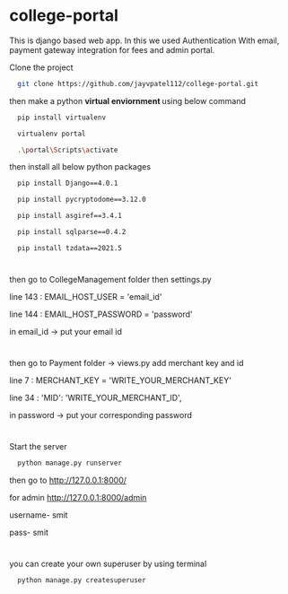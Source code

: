 # college-portal

This is django based web app. In this we used Authentication With email, payment gateway integration for fees and admin portal.

Clone the project

```bash
  git clone https://github.com/jayvpatel112/college-portal.git
```

then make a python <b> virtual enviornment </b> using below command

```bash
  pip install virtualenv
```

```bash
  virtualenv portal
```

```bash
  .\portal\Scripts\activate
```

then install all below python packages

```bash
  pip install Django==4.0.1
```

```bash
  pip install pycryptodome==3.12.0
```

```bash
  pip install asgiref==3.4.1
```

```bash
  pip install sqlparse==0.4.2
```

```bash
  pip install tzdata==2021.5
```

#
then go to CollegeManagement folder then settings.py

line 143 : EMAIL_HOST_USER = 'email_id'

line 144 : EMAIL_HOST_PASSWORD = 'password'

in email_id -> put your email id

#
then go to Payment folder -> views.py add merchant key and id

line 7  : MERCHANT_KEY = 'WRITE_YOUR_MERCHANT_KEY'

line 34 : 'MID': 'WRITE_YOUR_MERCHANT_ID',

in password -> put your corresponding password

#
Start the server

```bash
  python manage.py runserver
```

then go to
http://127.0.0.1:8000/

for admin 
http://127.0.0.1:8000/admin

username- smit 

pass- smit

#
you can create your own superuser by using terminal

```bash
  python manage.py createsuperuser
```
